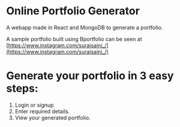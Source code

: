 # Online Portfolio Generator
A webapp made in React and MongoDB to generate a portfolio.  

A sample portfolio built using Bportfolio can be seen at [https://www.instagram.com/surajsaini_/](https://www.instagram.com/surajsaini_/)
# Generate your portfolio in 3 easy steps:
1. Login or signup
2. Enter required details.
3. View your generated portfolio.
